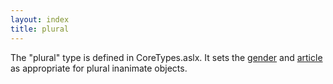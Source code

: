 ```yaml
---
layout: index
title: plural
---
```


The "plural" type is defined in CoreTypes.aslx. It sets the [gender](gender.html) and [article](article.html) as appropriate for plural inanimate objects.
